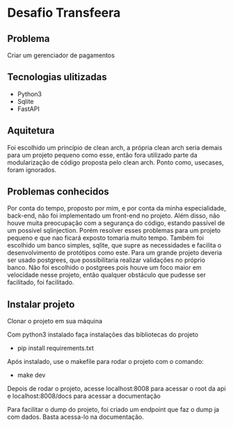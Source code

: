 # Desafio Transfeera

## Problema
Criar um gerenciador de pagamentos

##  Tecnologias ulitizadas
- Python3
- Sqlite
- FastAPI

## Aquitetura
Foi escolhido um princípio de clean arch, a própria clean arch seria demais para um projeto pequeno como esse, então fora utilizado parte da modularização de código proposta pelo clean arch. Ponto como, usecases, foram ignorados.


## Problemas conhecidos
Por conta do tempo, proposto por mim, e por conta da minha especialidade, back-end, não foi implementado um front-end no projeto. Além disso, não houve muita preocupação com a segurança do código, estando passível de um possivel sqlinjection. Porém resolver esses problemas para um projeto pequeno e que nao ficará exposto tomaria muito tempo. Também foi escolhido um banco simples, sqlite, que supre as necessidades e facilita o desenvolvimento de protótipos como este. Para um grande projeto deveria ser usado postgrees, que possibilitaria realizar validações no próprio banco. Não foi escolhido o postgrees pois houve um foco maior em velocidade nesse projeto, então qualquer obstáculo que pudesse ser facilitado, foi facilitado.


## Instalar projeto
Clonar o projeto em sua máquina

Com python3 instalado faça instalações das bibliotecas do projeto

- pip install requirements.txt

Após instalado, use o makefile para rodar o projeto com o comando:

- make dev

Depois de rodar o projeto, acesse localhost:8008 para acessar o root da api e localhost:8008/docs para acessar a documentação

Para facilitar o dump do projeto, foi criado um endpoint que faz o dump ja com dados. Basta acessa-lo na documentação.
